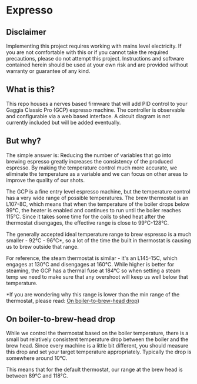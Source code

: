 # Expresso

## Disclaimer

Implementing this project requires working with mains level electricity.  If you are not comfortable with this or if you cannot take the required precautions, please do not attempt this project.  Instructions and software contained herein should be used at your own risk and are provided without warranty or guarantee of any kind.

## What is this?

This repo houses a nerves based firmware that will add PID control to your Gaggia Classic Pro (GCP) espresso machine.  The controller is observable and configurable via a web based interface.  A circuit diagram is not currently included but will be added eventually.

## But why?

The simple answer is:  Reducing the number of variables that go into brewing espresso greatly increases the consistency of the produced espresso.  By making the temperature control much more accurate, we eliminate the temperature as a variable and we can focus on other areas to improve the quality of our shots.

The GCP is a fine entry level espresso machine, but the temperature control has a very wide range of possible temperatures.  The brew thermostat is an L107-8C, which means that when the temperature of the boiler drops below 99°C, the heater is enabled and continues to run until the boiler reaches 115°C.  Since it takes some time for the coils to shed heat after the thermostat disengages, the effective range is close to 99°C-128°C.

The generally accepted ideal temperature range to brew espresso is a much smaller - 92°C - 96°C*, so a lot of the time the built in thermostat is causing us to brew outside that range.

For reference, the steam thermostat is similar - it's an L145-15C, which engages at 130°C and disengages at 160°C.  While higher is better for steaming, the GCP has a thermal fuse at 184°C so when setting a steam temp we need to make sure that any overshoot will keep us well below that temperature.

\*If you are wondering why this range is lower than the min range of the thermostat, please read: [On boiler-to-brew-head drop](#on-boiler-to-brew-head-drop))

## On boiler-to-brew-head drop

While we control the thermostat based on the boiler temperature, there is a small but relatively consistent temperature drop between the boiler and the brew head.  Since every machine is a little bit different, you should measure this drop and set your target temperature appropriately.  Typically the drop is somewhere around 10°C.

This means that for the default thermostat, our range at the brew head is between 89°C and 118°C.
